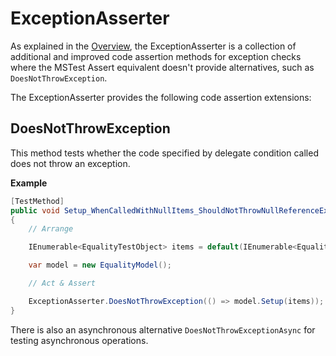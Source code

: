 # ExceptionAsserter

As explained in the [Overview](Overview.md), the ExceptionAsserter is a collection of additional and improved code assertion methods for exception checks where the MSTest Assert equivalent doesn't provide alternatives, such as `DoesNotThrowException`.

The ExceptionAsserter provides the following code assertion extensions:

## DoesNotThrowException

This method tests whether the code specified by delegate condition called does not throw an exception.

**Example**

```csharp
[TestMethod]
public void Setup_WhenCalledWithNullItems_ShouldNotThrowNullReferenceException()
{
    // Arrange

    IEnumerable<EqualityTestObject> items = default(IEnumerable<EqualityTestObject>);

    var model = new EqualityModel();

    // Act & Assert

    ExceptionAsserter.DoesNotThrowException(() => model.Setup(items));
}
```

There is also an asynchronous alternative `DoesNotThrowExceptionAsync` for testing asynchronous operations.